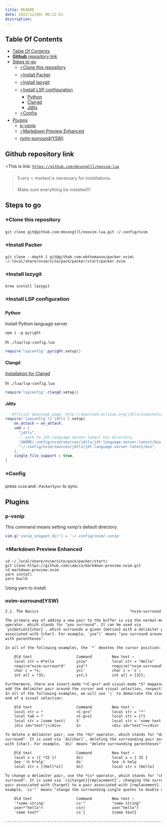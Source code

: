 ```yaml
---
title: README
date: 2022/12/08/ 00:22:51
discription: 
---
```


## Table Of Contents

- [Table Of Contents](#table-of-contents)
- [**Github** repository link](#github-repository-link)
- [Steps to go](#steps-to-go)
  - [:star:Clone this repository](#starclone-this-repository)
  - [:star:Install Packer](#starinstall-packer)
  - [:star:Install lazygit](#starinstall-lazygit)
  - [:star:Install LSP configuration](#starinstall-lsp-configuration)
    - [Python](#python)
    - [Clangd](#clangd)
    - [Jdtls](#jdtls)
  - [:star:Config](#starconfig)
- [Plugins](#plugins)
  - [p-vsnip](#p-vsnip)
  - [:star:Markdown Preview Enhanced](#starmarkdown-preview-enhanced)
  - [nvim-surround(YSW)](#nvim-surroundysw)

## **Github** repository link

:star:This is link: [`https://github.com/desonglll/neovim-lua`](https://github.com/desonglll/neovim-lua)

> Every :star: marked is necessary for installations.
>
> Make sure everything be installed!!!

## Steps to go

### :star:Clone this repository

`git clone git@github.com:desonglll/neovim-lua.git ~/.config/nvim`

### :star:Install Packer

`git clone --depth 1 git@github.com:wbthomason/packer.nvim\
 ~/.local/share/nvim/site/pack/packer/start/packer.nvim`

### :star:Install lazygit

`brew install lazygit`

### :star:Install LSP configuration

#### Python

Install Python language server

`npm i -g pyright`

In `./lua/lsp-config.lua`

```lua
require'lspconfig'.pyright.setup{}
```

#### Clangd

[Installation for Clangd](https://clangd.llvm.org/installation.html)

In `./lua/lsp-config.lua`

```lua
require'lspconfig'.clangd.setup{}
```

#### Jdtls

```lua
-- Official download page: http://download.eclipse.org/jdtls/snapshots/?d
require('lspconfig')['jdtls'].setup{
    on_attach = on_attach,
    cmd = {
      "jdtls",
      -- path to jdt-language-server-latest bin directory.
      '$HOME/.config/nvim/sources/jdtls/jdt-language-server-latest/bin',
      "~/.config/nvim/sources/jdtls/jdt-language-server-latest/bin",
    },
    single_file_support = true,
}
```

### :star:Config

press `nvim` and `:PackerSync` to sync.

## Plugins

### p-vsnip

This command means setting vsnip's default directory.

```lua
vim.g['vsnip_snippet_dir'] = '~/.config/nvim/.vsnip'
```

### :star:Markdown Preview Enhanced

```shell
cd ~/.local/share/nvim/site/pack/packer/start/
git clone https://github.com/iamcco/markdown-preview.nvim.git
cd markdown-preview.nvim
yarn install
yarn build
```

Using yarn to install.

### nvim-surround(YSW)

```txt
2.1. The Basics                                         *nvim-surround.basics*

The primary way of adding a new pair to the buffer is via the normal-mode *ys*
operator, which stands for "you surround". It can be used via
`ys{motion}{char}`, which surrounds a given {motion} with a delimiter pair
associated with {char}. For example, `ysa")` means "you surround around quotes
with parentheses".

In all of the following examples, the `*` denotes the cursor position:

    Old text                    Command         New text ~
    local str = H*ello          ysiw"           local str = "Hello"
    require"nvim-surroun*d"     ysa")           require("nvim-surround")
    char c = *x;                ysl'            char c = 'x';
    int a[] = *32;              yst;}           int a[] = {32};

Furthermore, there are insert-mode *<C-g>s* and visual-mode *S* mappings, that
add the delimiter pair around the cursor and visual selection, respectively.
In all of the following examples, we will use `|` to demarcate the start and
end of a visual selection:

    Old text                    Command         New text ~
    local str = *               <C-g>s"         local str = "*"
    local tab = *               <C-g>s}         local str = {*}
    local str = |some text|     S'              local str = 'some text'
    |div id="test"|</div>       S>              <div id="test"></div>

To delete a delimiter pair, use the *ds* operator, which stands for "delete
surround". It is used via `ds[char]`, deleting the surrounding pair associated
with {char}. For example, `ds)` means "delete surrounding parentheses".

    Old text                    Command         New text ~
    local x = ({ *32 })         ds)             local x = { 32 }
    See ':h h*elp'              ds'             See :h help
    local str = [[Hell*o]]      ds]             local str = [Hello]

To change a delimiter pair, use the *cs* operator, which stands for "change
surround". It is used via `cs{target}{replacement}`, changing the surrounding
pair associated with {target} to a pair associated with {replacement}. For
example, `cs'"` means "change the surrounding single quotes to double quotes".

    Old text                    Command         New text ~
    '*some string'              cs'"            "some string"
    use<*"hello">               cs>)            use("hello")
    `some text*`                cs`}            {some text}

--------------------------------------------------------------------------------
```
